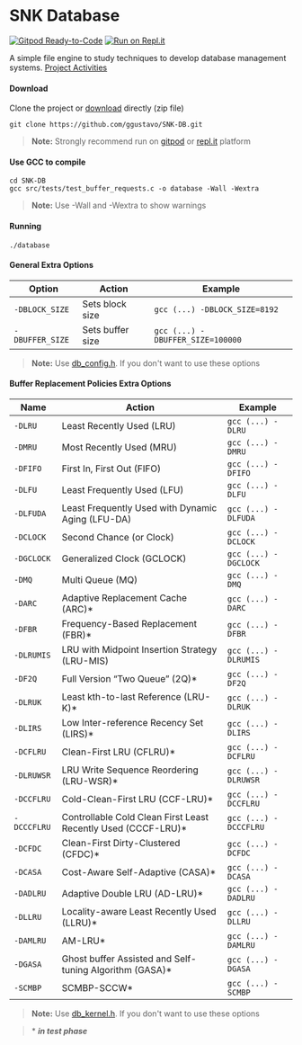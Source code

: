 # SNK Database

[![Gitpod Ready-to-Code](https://img.shields.io/badge/Gitpod-Ready--to--Code-blue?logo=gitpod)](https://gitpod.io/#https://github.com/ggustavo/SNK-DB)  [![Run on Repl.it](https://repl.it/badge/github/replit/crosis)](https://repl.it/github/ggustavo/SNK-DB)

A simple file engine to study techniques to develop database management systems.
[Project Activities](https://github.com/ggustavo/SNK-DB/projects/1?fullscreen=true)


####  Download
Clone the project or [download](https://github.com/ggustavo/SNK-DB/archive/master.zip) directly (zip file)

```shell
git clone https://github.com/ggustavo/SNK-DB.git
```
> **Note:** Strongly recommend run on [gitpod](https://gitpod.io/#https://github.com/ggustavo/SNK-DB) or [repl.it](https://repl.it/github/ggustavo/SNK-DB) platform
#### Use GCC to compile

```properties
cd SNK-DB
gcc src/tests/test_buffer_requests.c -o database -Wall -Wextra
```  
> **Note:** Use -Wall and -Wextra to show warnings 

#### Running 
```properties
./database
```  
#### General Extra Options

|Option          |Action               |Example		 |
|----------------|---------------------|------------ |
|`-DBLOCK_SIZE`  |Sets block size      |`gcc (...) -DBLOCK_SIZE=8192` |
|`-DBUFFER_SIZE` |Sets buffer size     |`gcc (...) -DBUFFER_SIZE=100000` |                 

> **Note:** Use [db_config.h](https://github.com/ggustavo/SNK-DB/blob/master/src/dbms/db_config.h). If you don't want to use these options

#### Buffer Replacement Policies Extra Options

|Name          |Action                           |Example		   |
|----------------|-------------------------------|------------     |
|`-DLRU`   |Least Recently Used (LRU)         |`gcc (...) -DLRU` |
|`-DMRU`   |Most Recently Used (MRU)          |`gcc (...) -DMRU` |
|`-DFIFO`  |First In, First Out (FIFO)        |`gcc (...) -DFIFO` |
|`-DLFU`   |Least Frequently Used (LFU)       |`gcc (...) -DLFU` |
|`-DLFUDA` |Least Frequently Used with Dynamic Aging (LFU-DA)       |`gcc (...) -DLFUDA` |
|`-DCLOCK` |Second Chance (or Clock)          |`gcc (...) -DCLOCK` |
|`-DGCLOCK`|Generalized Clock (GCLOCK)        |`gcc (...) -DGCLOCK` |
|`-DMQ`    |Multi Queue (MQ)                  |`gcc (...) -DMQ` |
|`-DARC`   |Adaptive Replacement Cache (ARC)*  |`gcc (...) -DARC` |
|`-DFBR`   |Frequency-Based Replacement (FBR)*  |`gcc (...) -DFBR` |
|`-DLRUMIS`   |LRU with Midpoint Insertion Strategy (LRU-MIS) |`gcc (...) -DLRUMIS` |
|`-DF2Q`   |Full Version “Two Queue” (2Q)*  |`gcc (...) -DF2Q` |
|`-DLRUK`   |Least kth-to-last Reference (LRU-K)*  |`gcc (...) -DLRUK` |
|`-DLIRS`   |Low Inter-reference Recency Set (LIRS)*  |`gcc (...) -DLIRS` |
|`-DCFLRU` |Clean-First LRU (CFLRU)*  |`gcc (...) -DCFLRU` |
|`-DLRUWSR` |LRU Write Sequence Reordering (LRU-WSR)*  |`gcc (...) -DLRUWSR` |
|`-DCCFLRU` |Cold-Clean-First LRU (CCF-LRU)*  |`gcc (...) -DCCFLRU` |
|`-DCCCFLRU` |Controllable Cold Clean First Least Recently Used (CCCF-LRU)*  |`gcc (...) -DCCCFLRU` |
|`-DCFDC` |Clean-First Dirty-Clustered (CFDC)*  |`gcc (...) -DCFDC` |
|`-DCASA` |Cost-Aware Self-Adaptive (CASA)*  |`gcc (...) -DCASA` |
|`-DADLRU` |Adaptive Double LRU (AD-LRU)* |`gcc (...) -DADLRU` |
|`-DLLRU` |Locality-aware Least Recently Used (LLRU)* |`gcc (...) -DLLRU` |
|`-DAMLRU` | AM-LRU* |`gcc (...) -DAMLRU` |
|`-DGASA` | Ghost buffer Assisted and Self-tuning Algorithm (GASA)* |`gcc (...) -DGASA` |
|`-SCMBP` | SCMBP-SCCW* |`gcc (...) -SCMBP` |

> **Note:** Use [db_kernel.h](https://github.com/ggustavo/SNK-DB/blob/master/src/dbms/db_kernel.h). If you don't want to use these options

> \* ***in test phase***